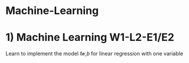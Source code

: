 # Machine-Learning
# 1) Machine Learning W1-L2-E1/E2
Learn to implement the model  𝑓𝑤,𝑏
  for linear regression with one variable
